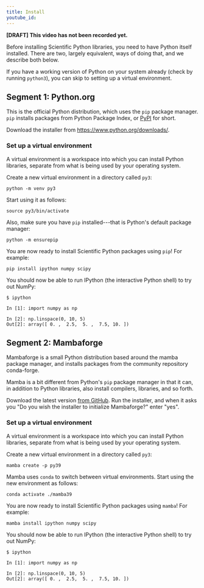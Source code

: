 ```yaml
---
title: Install
youtube_id:
---
```


**[DRAFT] This video has not been recorded yet.**

Before installing Scientific Python libraries, you need to have Python
itself installed.  There are two, largely equivalent, ways of doing
that, and we describe both below.

If you have a working version of Python on your system already (check
by running `python3`), you can skip to setting up a virtual environment.

## Segment 1: Python.org

This is the official Python distribution, which uses the `pip` package manager.  `pip` installs packages from Python Package Index, or [PyPI](https://pypi.org/) for short.

Download the installer from https://www.python.org/downloads/.

### Set up a virtual environment

A virtual environment is a workspace into which you can install Python
libraries, separate from what is being used by your operating system.

Create a new virtual environment in a directory called
`py3`:

```
python -m venv py3
```

Start using it as follows:

```
source py3/bin/activate
```

Also, make sure you have `pip` installed---that is Python's default package manager:

```
python -m ensurepip
```

You are now ready to install Scientific Python packages using `pip`!  For example:

```
pip install ipython numpy scipy
```

You should now be able to run IPython (the interactive Python shell) to try out NumPy:

```
$ ipython

In [1]: import numpy as np

In [2]: np.linspace(0, 10, 5)
Out[2]: array([ 0. ,  2.5,  5. ,  7.5, 10. ])
```

## Segment 2: Mambaforge

Mambaforge is a small Python distribution based around the mamba
package manager, and installs packages from the community repository
conda-forge.

Mamba is a bit different from Python's `pip` package manager in that
it can, in addition to Python libraries, also install compilers,
libraries, and so forth.

Download the latest version [from
GitHub](https://github.com/conda-forge/miniforge#mambaforge).  Run the
installer, and when it asks you "Do you wish the installer to
initialize Mambaforge?" enter "yes".

### Set up a virtual environment

A virtual environment is a workspace into which you can install Python
libraries, separate from what is being used by your operating system.

Create a new virtual environment in a directory called
`py3`:

```
mamba create -p py39
```

Mamba uses `conda` to switch between virtual environments. Start using
the new environment as follows:

```
conda activate ./mamba39
```

You are now ready to install Scientific Python packages using `mamba`!
For example:

```
mamba install ipython numpy scipy
```

You should now be able to run IPython (the interactive Python shell) to try out NumPy:

```
$ ipython

In [1]: import numpy as np

In [2]: np.linspace(0, 10, 5)
Out[2]: array([ 0. ,  2.5,  5. ,  7.5, 10. ])
```

